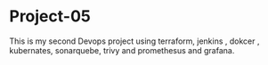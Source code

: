 # Project-05
This is my second Devops project using terraform, jenkins , dokcer , kubernates, sonarquebe, trivy and promethesus and grafana.
